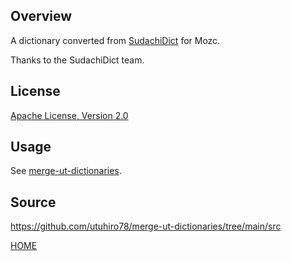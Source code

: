 ## Overview

A dictionary converted from [SudachiDict](https://github.com/WorksApplications/SudachiDict) for Mozc.

Thanks to the SudachiDict team.

## License

[Apache License, Version 2.0](https://github.com/WorksApplications/SudachiDict/blob/develop/LEGAL)

## Usage

See [merge-ut-dictionaries](https://github.com/utuhiro78/merge-ut-dictionaries).

## Source

https://github.com/utuhiro78/merge-ut-dictionaries/tree/main/src

[HOME](http://linuxplayers.g1.xrea.com/mozc-ut.html)
